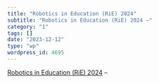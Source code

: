 ```yaml
---
title: "Robotics in Education (RiE) 2024"
subtitle: "Robotics in Education (RiE) 2024 –"
category: "1"
tags: []
date: "2023-12-12"
type: "wp"
wordpress_id: 4695
---
```

[ Robotics in Education (RiE) 2024]( https://rie.science/2024/index.html) –